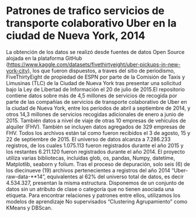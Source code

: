 # Patrones de trafico servicios de transporte colaborativo Uber en la ciudad de Nueva York, 2014

La obtención de los datos se realizó desde fuentes de datos Open Source alojada en la plataforma GitHub (https://www.kaggle.com/datasets/fivethirtyeight/uber-pickups-in-new-york-city), los que fueron dispuestos, a traves del sitio de periodismo, FiveThirtyEight de propiedad de ESPN por parte de la Comisión de Taxis y Limusinas (TLC) de la Ciudad de Nueva York tras presentar una solicitud bajo la Ley de Libertad de Información el 20 de julio de 2015.El repositorio contiene datos sobre más de 4,5 millones de servicios de recogida por parte de las compañías de servicios de transporte colaborativo de Uber en la ciudad de Nueva York, entre los períodos de abril a septiembre de 2014, y otros 14,3 millones de servicios recogidas adicionales de enero a junio de 2015. También datos a nivel de viaje de otras 10 empresas de vehículos de alquiler (FHV). También se incluyen datos agregados de 329 empresas de FHV. Todos los archivos están tal como fueron recibidos el 3 de agosto, 15 y 22 de septiembre de 2015. El universo de datos alcanza a 7.286.233 registros, de los cuales 1.075.113 fueron registrados durante el año 2015 y los restantes 6.211.120 fueron registrados durante el año 2014. El proyecto utiliza varias bibliotecas, incluidas glob, os, pandas, Numpy, datetime, Matplotlib, seaborn y folium. Tras el proceso de depuración, solo seis (6) de los diecinueve (19) archivos pertenecientes a registros del año 2014 “Uber-raw-data-**14”, equivalentes al 62% del universo total de datos, es decir 4.534.327, presentan la misma estructura. 
Disponemos de un conjunto de datos sin un atributo de clase o categoría que no tienen asociada una etiqueta. Para encontrar relaciones y patrones entre ellos, utilizamos los modelos de aprendizaje No supervisados “Clustering Agrupamiento” como KMeans y DBScan.
